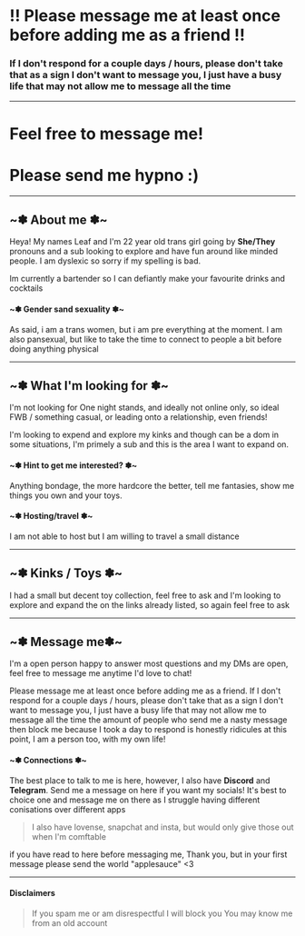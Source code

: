 # !! Please message me at least once before adding me as a friend !!
### If I don't respond for a couple days / hours, please don't take that as a sign I don't want to message you, I just have a busy life that may not allow me to message all the time
---
# Feel free to message me!
# Please send me hypno :)
---
## **~✽ About me ✽~**
Heya! My names Leaf and I'm 22 year old trans girl going by **She/They** pronouns and a sub looking to explore and have fun around like minded people. I am dyslexic so sorry if my spelling is bad.

Im currently a bartender so I can defiantly make your favourite drinks and cocktails

#### **~✽ Gender sand sexuality ✽~**
As said, i am a trans women, but i am pre everything at the moment. I am also pansexual, but like to take the time to connect to people a bit before doing anything physical

---

## **~✽ What I'm looking for ✽~**
I'm not looking for One night stands, and ideally not online only, so ideal FWB / something casual, or leading onto a relationship, even friends!


I'm looking to expend and explore my kinks and though can be a dom in some situations, I'm primely a sub and this is the area I want to expand on.

####  **~✽ Hint to get me interested? ✽~**
Anything bondage, the more hardcore the better, tell me fantasies, show me things you own and your toys.

####  **~✽ Hosting/travel ✽~**
I am not able to host but I am willing to travel a small distance

---

## **~✽ Kinks / Toys ✽~**
I had a small but decent toy collection, feel free to ask and I'm looking to explore and expand the on the links already listed, so again feel free to ask

---

## **~✽ Message me✽~**
I'm a open person happy to answer most questions and my DMs are open, feel free to message me anytime I'd love to chat!

Please message me at least once before adding me as a friend. If I don't respond for a couple days / hours, please don't take that as a sign I don't want to message you, I just have a busy life that may not allow me to message all the time the amount of people who send me a nasty message then block me because I took a day to respond is honestly ridicules at this point, I am a person too, with my own life!

#### **~✽ Connections ✽~**
The best place to talk to me is here, however, I also have **Discord** and **Telegram**. Send me a message on here if you want my socials! It's best to choice one and message me on there as I struggle having different conisations over different apps

> I also have lovense, snapchat and insta, but would only give those out when I'm comftable

if you have read to here before messaging me, Thank you, but in your first message please send the world "applesauce" <3

---

#### Disclaimers 
> If you spam me or am disrespectful I will block you
> You may know me from an old account